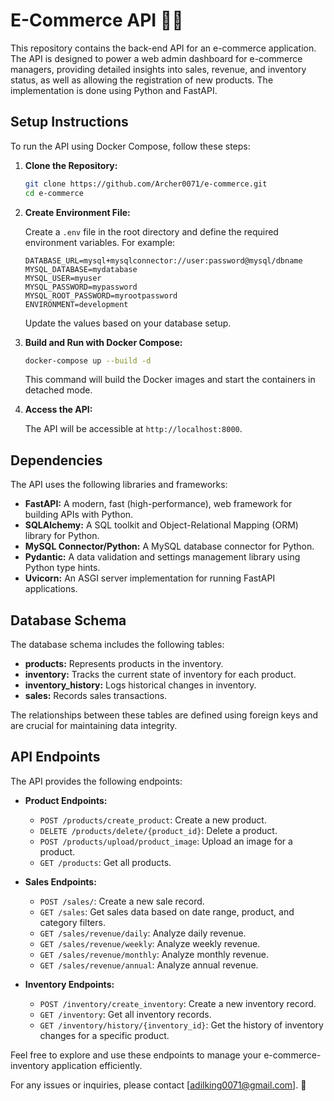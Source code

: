 # E-Commerce API 🛒🚀

This repository contains the back-end API for an e-commerce application. The API is designed to power a web admin dashboard for e-commerce managers, providing detailed insights into sales, revenue, and inventory status, as well as allowing the registration of new products. The implementation is done using Python and FastAPI.

## Setup Instructions

To run the API using Docker Compose, follow these steps:

1. **Clone the Repository:**

   ```bash
   git clone https://github.com/Archer0071/e-commerce.git
   cd e-commerce
   ```

2. **Create Environment File:**

   Create a `.env` file in the root directory and define the required environment variables. For example:

   ```plaintext
   DATABASE_URL=mysql+mysqlconnector://user:password@mysql/dbname
   MYSQL_DATABASE=mydatabase
   MYSQL_USER=myuser
   MYSQL_PASSWORD=mypassword
   MYSQL_ROOT_PASSWORD=myrootpassword
   ENVIRONMENT=development
   ```

   Update the values based on your database setup.

3. **Build and Run with Docker Compose:**

   ```bash
   docker-compose up --build -d
   ```

   This command will build the Docker images and start the containers in detached mode.

4. **Access the API:**

   The API will be accessible at `http://localhost:8000`.

## Dependencies

The API uses the following libraries and frameworks:

- **FastAPI:** A modern, fast (high-performance), web framework for building APIs with Python.
- **SQLAlchemy:** A SQL toolkit and Object-Relational Mapping (ORM) library for Python.
- **MySQL Connector/Python:** A MySQL database connector for Python.
- **Pydantic:** A data validation and settings management library using Python type hints.
- **Uvicorn:** An ASGI server implementation for running FastAPI applications.

## Database Schema

The database schema includes the following tables:

- **products:** Represents products in the inventory.
- **inventory:** Tracks the current state of inventory for each product.
- **inventory_history:** Logs historical changes in inventory.
- **sales:** Records sales transactions.

The relationships between these tables are defined using foreign keys and are crucial for maintaining data integrity.

## API Endpoints

The API provides the following endpoints:

- **Product Endpoints:**
  - `POST /products/create_product`: Create a new product.
  - `DELETE /products/delete/{product_id}`: Delete a product.
  - `POST /products/upload/product_image`: Upload an image for a product.
  - `GET /products`: Get all products.

- **Sales Endpoints:**
  - `POST /sales/`: Create a new sale record.
  - `GET /sales`: Get sales data based on date range, product, and category filters.
  - `GET /sales/revenue/daily`: Analyze daily revenue.
  - `GET /sales/revenue/weekly`: Analyze weekly revenue.
  - `GET /sales/revenue/monthly`: Analyze monthly revenue.
  - `GET /sales/revenue/annual`: Analyze annual revenue.

- **Inventory Endpoints:**
  - `POST /inventory/create_inventory`: Create a new inventory record.
  - `GET /inventory`: Get all inventory records.
  - `GET /inventory/history/{inventory_id}`: Get the history of inventory changes for a specific product.

Feel free to explore and use these endpoints to manage your e-commerce-inventory application efficiently.

For any issues or inquiries, please contact [adilking0071@gmail.com]. 📧